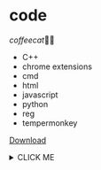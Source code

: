 # code
*coffeecat*🥳🎉

* C++
* chrome extensions
* cmd
* html
* javascript
* python
* reg
* tempermonkey

[Download](https://codeload.github.com/coffeecat123/code/zip/refs/heads/main?token=AVHBH7WQJFMZ527DWFGP6WLCUFFMW)

<details><summary>CLICK ME</summary>

```js
alert("a");
function a(){
  let b=0;
}
```
</details>
